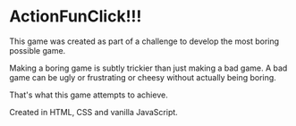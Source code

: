 # ActionFunClick!!!

This game was created as part of a challenge to develop the most boring
possible game.

Making a boring game is subtly trickier than just making a bad game. A bad game
can be ugly or frustrating or cheesy without actually being boring.

That's what this game attempts to achieve.

Created in HTML, CSS and vanilla JavaScript.
